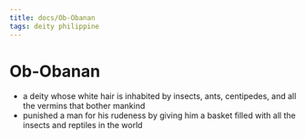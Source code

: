 ```yaml
---
title: docs/Ob-Obanan
tags: deity philippine
---
```


# Ob-Obanan
- a deity whose white hair is inhabited by insects, ants, centipedes, and all the vermins that bother mankind
- punished a man for his rudeness by giving him a basket filled with all the insects and reptiles in the world